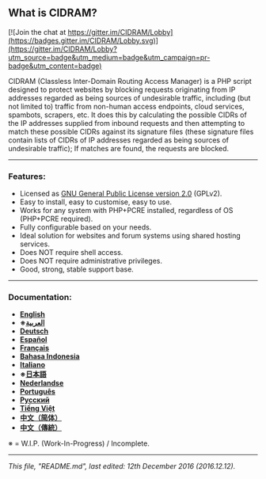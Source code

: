 ## **What is CIDRAM?**

[![Join the chat at https://gitter.im/CIDRAM/Lobby](https://badges.gitter.im/CIDRAM/Lobby.svg)](https://gitter.im/CIDRAM/Lobby?utm_source=badge&utm_medium=badge&utm_campaign=pr-badge&utm_content=badge)

CIDRAM (Classless Inter-Domain Routing Access Manager) is a PHP script designed to protect websites by blocking requests originating from IP addresses regarded as being sources of undesirable traffic, including (but not limited to) traffic from non-human access endpoints, cloud services, spambots, scrapers, etc. It does this by calculating the possible CIDRs of the IP addresses supplied from inbound requests and then attempting to match these possible CIDRs against its signature files (these signature files contain lists of CIDRs of IP addresses regarded as being sources of undesirable traffic); If matches are found, the requests are blocked.

---

### Features:
- Licensed as [GNU General Public License version 2.0](https://github.com/Maikuolan/CIDRAM/blob/master/LICENSE.txt) (GPLv2).
- Easy to install, easy to customise, easy to use.
- Works for any system with PHP+PCRE installed, regardless of OS (PHP+PCRE required).
- Fully configurable based on your needs.
- Ideal solution for websites and forum systems using shared hosting services.
- Does NOT require shell access.
- Does NOT require administrative privileges.
- Good, strong, stable support base.

---

### Documentation:
- **[English](https://github.com/Maikuolan/CIDRAM/blob/master/_docs/readme.en.md)**
- **※[العربية](https://github.com/Maikuolan/CIDRAM/blob/master/_docs/readme.ar.md)**
- **[Deutsch](https://github.com/Maikuolan/CIDRAM/blob/master/_docs/readme.de.md)**
- **[Español](https://github.com/Maikuolan/CIDRAM/blob/master/_docs/readme.es.md)**
- **[Français](https://github.com/Maikuolan/CIDRAM/blob/master/_docs/readme.fr.md)**
- **[Bahasa Indonesia](https://github.com/Maikuolan/CIDRAM/blob/master/_docs/readme.id.md)**
- **[Italiano](https://github.com/Maikuolan/CIDRAM/blob/master/_docs/readme.it.md)**
- **※[日本語](https://github.com/Maikuolan/CIDRAM/blob/master/_docs/readme.ja.md)**
- **[Nederlandse](https://github.com/Maikuolan/CIDRAM/blob/master/_docs/readme.nl.md)**
- **[Português](https://github.com/Maikuolan/CIDRAM/blob/master/_docs/readme.pt.md)**
- **[Русский](https://github.com/Maikuolan/CIDRAM/blob/master/_docs/readme.ru.md)**
- **[Tiếng Việt](https://github.com/Maikuolan/CIDRAM/blob/master/_docs/readme.vi.md)**
- **[中文（简体）](https://github.com/Maikuolan/CIDRAM/blob/master/_docs/readme.zh.md)**
- **[中文（傳統）](https://github.com/Maikuolan/CIDRAM/blob/master/_docs/readme.zh-TW.md)**

※ = W.I.P. (Work-In-Progress) / Incomplete.

---

*This file, "README.md", last edited: 12th December 2016 (2016.12.12).*
